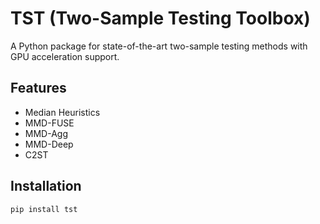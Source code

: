 # TST (Two-Sample Testing Toolbox)

A Python package for state-of-the-art two-sample testing methods with GPU acceleration support.

## Features
- Median Heuristics
- MMD-FUSE
- MMD-Agg
- MMD-Deep
- C2ST

## Installation
```bash
pip install tst